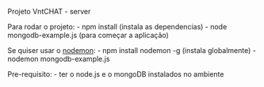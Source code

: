 Projeto VntCHAT - server

Para rodar o projeto:
    - npm install (instala as dependencias)
    - node mongodb-example.js (para começar a aplicação)

Se quiser usar o [nodemon](https://nodemon.io/):
    - npm install nodemon -g (instala globalmente)
    - nodemon mongodb-example.js

Pre-requisito:
    - ter o node.js e o mongoDB instalados no ambiente
